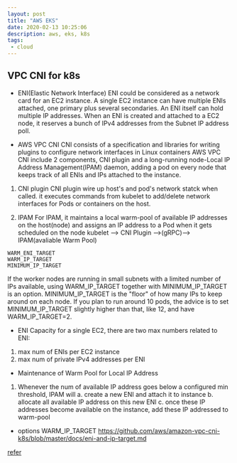 ```yaml
---
layout: post
title: "AWS EKS"
date: 2020-02-13 10:25:06
description: aws, eks, k8s
tags:
 - cloud
---
```


## VPC CNI for k8s
- ENI(Elastic Network Interface)
ENI could be considered as a network card for an EC2 instance. A single EC2 instance can have multiple ENIs attached, one primary plus several secondaries.
An ENI itself can hold multiple IP addresses.
When an ENI is created and attached to a EC2 node, it reserves a bunch of IPv4 addresses from the Subnet IP address poll.

- AWS VPC CNI
CNI consists of a specification and libraries for writing plugins to configure network interfaces in Linux containers
AWS VPC CNI include 2 components, CNI plugin and a long-running node-Local IP Address Management(IPAM) daemon, adding a pod on every node that keeps track of all ENIs and IPs attached to the instance.
1. CNI plugin
CNI plugin wire up host's and pod's network statck when called. it executes commands from kubelet to add/delete network interfaces for Pods or containers on the host.

2. IPAM
For IPAM, it maintains a local warm-pool of available IP addresses on the host(node) and assigns an IP address to a Pod when it gets scheduled on the node
kubelet --> CNI Plugin -->(gRPC)--> IPAM(avaliable Warm Pool)
```
WARM_ENI_TARGET
WARM_IP_TARGET
MINIMUM_IP_TARGET
```
If the worker nodes are running in small subnets with a limited number of IPs available, using WARM_IP_TARGET together with MINIMUM_IP_TARGET is an option. MINIMUM_IP_TARGET is the "floor" of how many IPs to keep around on each node. If you plan to run around 10 pods, the advice is to set MINIMUM_IP_TARGET slightly higher than that, like 12, and have WARM_IP_TARGET=2.

- ENI Capacity
for a single EC2, there are two max numbers related to ENI:
1. max num of ENIs per EC2 instance
2. max num of private IPv4 addresses per ENI

- Maintenance of Warm Pool for Local IP Address
1. Whenever the num of available IP address goes below a configured min threshold, IPAM will
a. create a new ENI and attach it to instance
b. allocate all available IP address on this new ENI
c. once these IP addresses become available on the instance, add these IP addressed to warm-pool

- options
WARM_IP_TARGET
https://github.com/aws/amazon-vpc-cni-k8s/blob/master/docs/eni-and-ip-target.md

[refer](https://docs.aws.amazon.com/eks/latest/userguide/pod-networking.html)
